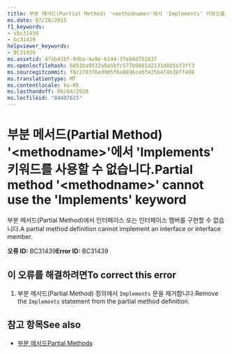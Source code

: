 ```yaml
---
title: 부분 메서드(Partial Method) '<methodname>'에서 'Implements' 키워드를 사용할 수 없습니다.
ms.date: 07/20/2015
f1_keywords:
- vbc31439
- bc31439
helpviewer_keywords:
- BC31439
ms.assetid: 47ab41bf-9dba-4a9e-b144-37e84d751637
ms.openlocfilehash: 6d91ba9532a0a5bfc577b9881d2131d8b5af3ff3
ms.sourcegitcommit: f8c270376ed905f6a8896ce0fe25b4f4b38ff498
ms.translationtype: MT
ms.contentlocale: ko-KR
ms.lasthandoff: 06/04/2020
ms.locfileid: "84407615"
---
```

# <a name="partial-method-methodname-cannot-use-the-implements-keyword"></a><span data-ttu-id="d8694-102">부분 메서드(Partial Method) '\<methodname>'에서 'Implements' 키워드를 사용할 수 없습니다.</span><span class="sxs-lookup"><span data-stu-id="d8694-102">Partial method '\<methodname>' cannot use the 'Implements' keyword</span></span>
<span data-ttu-id="d8694-103">부분 메서드(Partial Method)에서 인터페이스 또는 인터페이스 멤버를 구현할 수 없습니다.</span><span class="sxs-lookup"><span data-stu-id="d8694-103">A partial method definition cannot implement an interface or interface member.</span></span>  
  
 <span data-ttu-id="d8694-104">**오류 ID:** BC31439</span><span class="sxs-lookup"><span data-stu-id="d8694-104">**Error ID:** BC31439</span></span>  
  
## <a name="to-correct-this-error"></a><span data-ttu-id="d8694-105">이 오류를 해결하려면</span><span class="sxs-lookup"><span data-stu-id="d8694-105">To correct this error</span></span>  
  
1. <span data-ttu-id="d8694-106">부분 메서드(Partial Method) 정의에서 `Implements` 문을 제거합니다.</span><span class="sxs-lookup"><span data-stu-id="d8694-106">Remove the `Implements` statement from the partial method definition.</span></span>  
  
## <a name="see-also"></a><span data-ttu-id="d8694-107">참고 항목</span><span class="sxs-lookup"><span data-stu-id="d8694-107">See also</span></span>

- [<span data-ttu-id="d8694-108">부분 메서드</span><span class="sxs-lookup"><span data-stu-id="d8694-108">Partial Methods</span></span>](../programming-guide/language-features/procedures/partial-methods.md)
